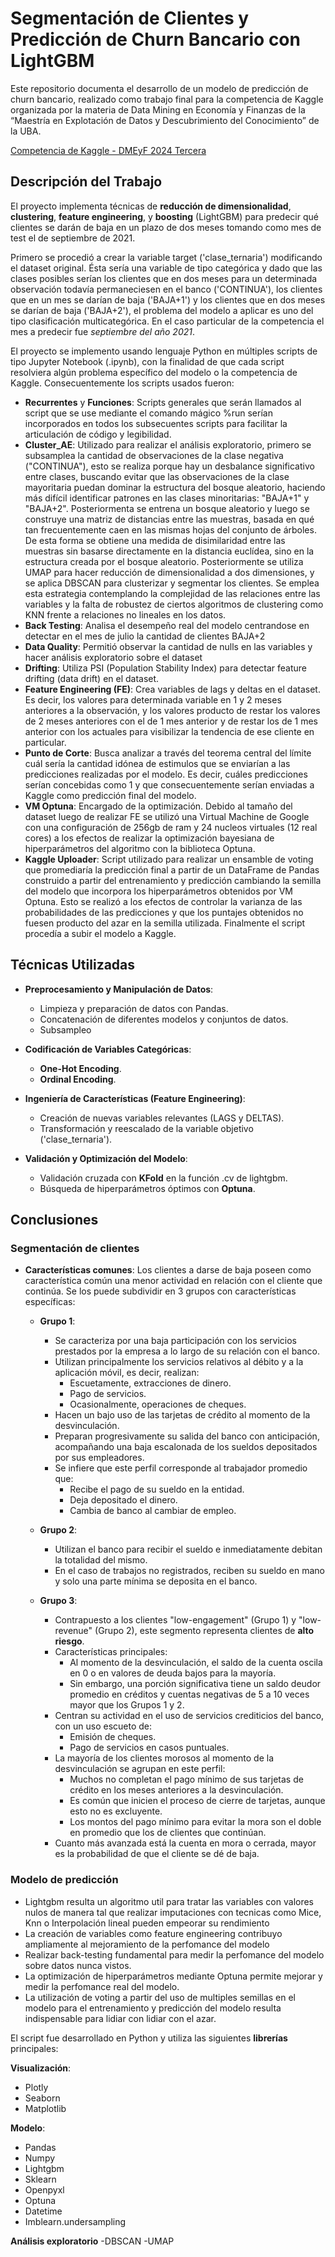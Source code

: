 # Segmentación de Clientes y Predicción de Churn Bancario con LightGBM


Este repositorio documenta el desarrollo de un modelo de predicción de churn bancario, realizado como trabajo final para la competencia de Kaggle organizada por la materia de Data Mining en Economía y Finanzas de la “Maestría en Explotación de Datos y Descubrimiento del Conocimiento” de la UBA.

[Competencia de Kaggle - DMEyF 2024 Tercera](https://www.kaggle.com/competitions/dm-ey-f-2024-tercera/leaderboard)

## Descripción del Trabajo

El proyecto implementa técnicas de **reducción de dimensionalidad**, **clustering**, **feature engineering**, y **boosting** (LightGBM) para predecir qué clientes se darán de baja en un plazo de dos meses tomando como mes de test el de septiembre de 2021. 

Primero se procedió a crear la variable target ('clase_ternaria') modificando el dataset original. Ésta sería una variable de tipo categórica y dado que las clases posibles serían los clientes que en dos meses para un determinada observación todavía permaneciesen en el banco ('CONTINUA'), los clientes que en un mes se darían de baja ('BAJA+1') y los clientes que en dos meses se darían de baja ('BAJA+2'), el problema del modelo a aplicar es uno del tipo clasificación multicategórica. En el caso particular de la competencia el mes a predecir fue *septiembre del año 2021*.

El proyecto se implemento usando lenguaje Python en múltiples scripts de tipo Jupyter Notebook (.ipynb), con la finalidad de que cada script resolviera algún problema específico del modelo o la competencia de Kaggle. Consecuentemente los scripts usados fueron:

- **Recurrentes** y **Funciones**: Scripts generales que serán llamados al script que se use mediante el comando mágico %run serían incorporados en todos los subsecuentes scripts para facilitar la articulación de código y legibilidad.
- **Cluster_AE**: Utilizado para realizar el análisis exploratorio, primero se subsamplea la cantidad de observaciones de la clase negativa ("CONTINUA"), esto se realiza porque hay un desbalance significativo entre clases, buscando evitar que las observaciones de la clase mayoritaria puedan dominar la estructura del bosque aleatorio, haciendo más difícil identificar patrones en las clases minoritarias: "BAJA+1" y "BAJA+2". Posteriormenta se entrena un bosque aleatorio y luego se construye una matriz de distancias entre las muestras, basada en qué tan frecuentemente caen en las mismas hojas del conjunto de árboles. De esta forma se obtiene una medida de disimilaridad entre las muestras sin basarse directamente en la distancia euclídea, sino en la estructura creada por el bosque aleatorio. Posteriormente se utiliza UMAP para hacer reducción de dimensionalidad a dos dimensiones, y se aplica DBSCAN para clusterizar y segmentar los clientes. Se emplea esta estrategia contemplando la complejidad de las relaciones entre las variables y la falta de robustez de ciertos algoritmos de clustering como KNN frente a relaciones no lineales en los datos.
- **Back Testing**: Analisa el desempeño real del modelo centrandose en detectar en el mes de julio la cantidad de clientes BAJA+2
- **Data Quality**: Permitió observar la cantidad de nulls en las variables y hacer análisis exploratorio sobre el dataset
- **Drifting**: Utiliza PSI (Population Stability Index) para detectar feature drifting (data drift) en el dataset.
- **Feature Engineering (FE)**: Crea variables de lags y deltas en el dataset. Es decir, los valores para determinada variable en 1 y 2 meses anteriores a la observación, y los valores producto de restar los valores de 2 meses anteriores con el de 1 mes anterior y de restar los de 1 mes anterior con los actuales para visibilizar la tendencia de ese cliente en particular. 
- **Punto de Corte**: Busca analizar a través del teorema central del límite cuál sería la cantidad idónea de estimulos que se enviarían a las predicciones realizadas por el modelo. Es decir, cuáles predicciones serían concebidas como 1 y que consecuentemente serían enviadas a Kaggle como predicción final del modelo.
- **VM Optuna**: Encargado de la optimización. Debido al tamaño del dataset luego de realizar FE se utilizó una Virtual Machine de Google con una configuración de 256gb de ram y 24 nucleos virtuales (12 real cores) a los efectos de realizar la optimización bayesiana de hiperparámetros del algoritmo con la biblioteca Optuna. 
- **Kaggle Uploader**: Script utilizado para realizar un ensamble de voting que promediaría la predicción final a partir de un DataFrame de Pandas construido a partir del entrenamiento y predicción cambiando la semilla del modelo que incorpora los hiperparámetros obtenidos por VM Optuna. Esto se realizó a los efectos de controlar la varianza de las probabilidades de las predicciones y que los puntajes obtenidos no fuesen producto del azar en la semilla utilizada. Finalmente el script procedía a subir el modelo a Kaggle.


## Técnicas Utilizadas

- **Preprocesamiento y Manipulación de Datos**:
  - Limpieza y preparación de datos con Pandas.
  - Concatenación de diferentes modelos y conjuntos de datos.
  - Subsampleo

- **Codificación de Variables Categóricas**:
  - **One-Hot Encoding**.
  - **Ordinal Encoding**.

- **Ingeniería de Características (Feature Engineering)**:
  - Creación de nuevas variables relevantes (LAGS y DELTAS).
  - Transformación y reescalado de la variable objetivo ('clase_ternaria').

- **Validación y Optimización del Modelo**:
  - Validación cruzada con **KFold** en la función .cv de lightgbm.
  - Búsqueda de hiperparámetros óptimos con **Optuna**.



## Conclusiones

### Segmentación de clientes

- **Características comunes**: Los clientes a darse de baja poseen como característica común una menor actividad en relación con el cliente que continúa. Se los puede subdividir en 3 grupos con características específicas:

  - **Grupo 1**:
    - Se caracteriza por una baja participación con los servicios prestados por la empresa a lo largo de su relación con el banco.
    - Utilizan principalmente los servicios relativos al débito y a la aplicación móvil, es decir, realizan:
      - Escuetamente, extracciones de dinero.
      - Pago de servicios.
      - Ocasionalmente, operaciones de cheques.
    - Hacen un bajo uso de las tarjetas de crédito al momento de la desvinculación.
    - Preparan progresivamente su salida del banco con anticipación, acompañando una baja escalonada de los sueldos depositados por sus empleadores.
    - Se infiere que este perfil corresponde al trabajador promedio que:
      - Recibe el pago de su sueldo en la entidad.
      - Deja depositado el dinero.
      - Cambia de banco al cambiar de empleo.

  - **Grupo 2**:
    - Utilizan el banco para recibir el sueldo e inmediatamente debitan la totalidad del mismo.
    - En el caso de trabajos no registrados, reciben su sueldo en mano y solo una parte mínima se deposita en el banco.

  - **Grupo 3**:
    - Contrapuesto a los clientes "low-engagement" (Grupo 1) y "low-revenue" (Grupo 2), este segmento representa clientes de **alto riesgo**.
    - Características principales:
      - Al momento de la desvinculación, el saldo de la cuenta oscila en 0 o en valores de deuda bajos para la mayoría.
      - Sin embargo, una porción significativa tiene un saldo deudor promedio en créditos y cuentas negativas de 5 a 10 veces mayor que los Grupos 1 y 2.
    - Centran su actividad en el uso de servicios crediticios del banco, con un uso escueto de:
      - Emisión de cheques.
      - Pago de servicios en casos puntuales.
    - La mayoría de los clientes morosos al momento de la desvinculación se agrupan en este perfil:
      - Muchos no completan el pago mínimo de sus tarjetas de crédito en los meses anteriores a la desvinculación.
      - Es común que inicien el proceso de cierre de tarjetas, aunque esto no es excluyente.
      - Los montos del pago mínimo para evitar la mora son el doble en promedio que los de clientes que continúan.
    - Cuanto más avanzada está la cuenta en mora o cerrada, mayor es la probabilidad de que el cliente se dé de baja.

### Modelo de predicción

- Lightgbm resulta un algoritmo util para tratar las variables con valores nulos de manera tal que realizar imputaciones con tecnicas como Mice, Knn o Interpolación lineal pueden empeorar su rendimiento
- La creación de variables como feature engineering contribuyo ampliamente al mejoramiento de la perfomance del modelo
- Realizar back-testing fundamental para medir la perfomance del modelo sobre datos nunca vistos.
- La optimización de hiperparámetros mediante Optuna permite mejorar y medir la perfomance real del modelo.
- La utilización de voting a partir del uso de multiples semillas en el modelo para el entrenamiento y predicción del modelo resulta indispensable para lidiar con lidiar con el azar.


El script fue desarrollado en Python y utiliza las siguientes **librerías** principales:

**Visualización**:
  - Plotly
  - Seaborn
  - Matplotlib

 **Modelo**:
  - Pandas
  - Numpy
  - Lightgbm
  - Sklearn
  - Openpyxl
  - Optuna
  - Datetime
  - Imblearn.undersampling

**Análisis exploratorio**
  -DBSCAN
  -UMAP
